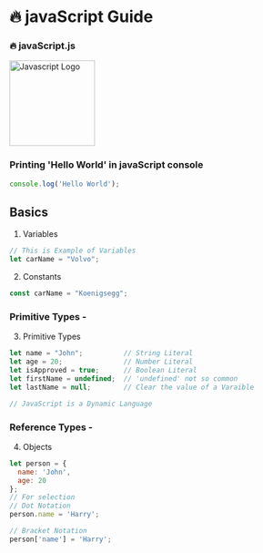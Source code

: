 # 🔥 javaScript Guide
### 🔥 javaScript.js

<img src="https://upload.wikimedia.org/wikipedia/commons/9/99/Unofficial_JavaScript_logo_2.svg" alt="Javascript Logo" width="150px" />

### Printing 'Hello World' in javaScript console
```javascript
console.log('Hello World');
```
## Basics

1. Variables
```javascript
// This is Example of Variables
let carName = "Volvo";
```

2. Constants
```javascript
const carName = "Koenigsegg";
```
### Primitive Types -
3. Primitive Types
```javascript
let name = "John";          // String Literal
let age = 20;               // Number Literal
let isApproved = true;      // Boolean Literal
let firstName = undefined;  // 'undefined' not so common
let lastName = null;        // Clear the value of a Varaible 

// JavaScript is a Dynamic Language
```
### Reference Types -
4. Objects
```javascript
let person = {
  name: 'John',
  age: 20
};
// For selection
// Dot Notation
person.name = 'Harry';

// Bracket Notation
person['name'] = 'Harry';
```
